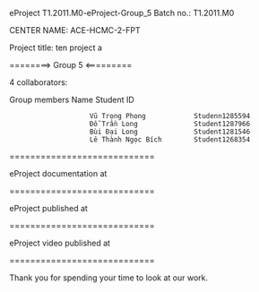 eProject T1.2011.M0-eProject-Group_5 Batch no.: T1.2011.M0

CENTER NAME: ACE-HCMC-2-FPT

Project title: ten project a

========> Group 5 <=========

4 collaborators:

Group members Name Student ID

                        Vũ Trọng Phong            Studenn1285594
                        Đỗ Trần Long              Student1287966
                        Bùi Đại Long              Student1281546
                        Lê Thành Ngọc Bích        Student1268354  
============================

eProject documentation at 

============================

eProject published at 

============================

eProject video published at 

============================

Thank you for spending your time to look at our work.
